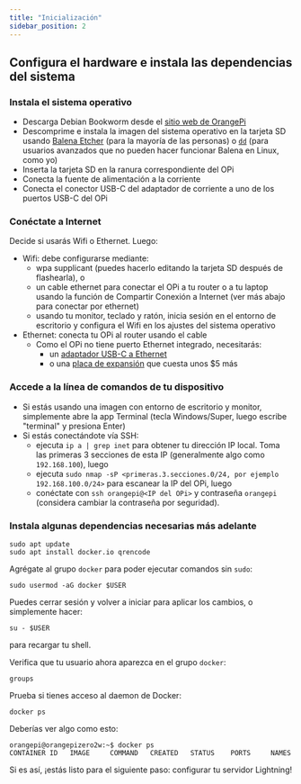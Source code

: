 ```yaml
---
title: "Inicialización"
sidebar_position: 2
---
```


## Configura el hardware e instala las dependencias del sistema

### Instala el sistema operativo
- Descarga Debian Bookworm desde el [sitio web de OrangePi](http://www.orangepi.org/html/hardWare/computerAndMicrocontrollers/service-and-support/Orange-Pi-Zero-2W.html)
- Descomprime e instala la imagen del sistema operativo en la tarjeta SD usando [Balena Etcher](http://www.orangepi.org/html/hardWare/computerAndMicrocontrollers/service-and-support/Orange-Pi-Zero-2W.html) (para la mayoría de las personas) o [`dd`](https://superuser.com/a/351815) (para usuarios avanzados que no pueden hacer funcionar Balena en Linux, como yo)
- Inserta la tarjeta SD en la ranura correspondiente del OPi
- Conecta la fuente de alimentación a la corriente
- Conecta el conector USB-C del adaptador de corriente a uno de los puertos USB-C del OPi

### Conéctate a Internet
Decide si usarás Wifi o Ethernet. Luego:
- Wifi: debe configurarse mediante:
  - wpa supplicant (puedes hacerlo editando la tarjeta SD después de flashearla), o
  - un cable ethernet para conectar el OPi a tu router o a tu laptop usando la función de Compartir Conexión a Internet (ver más abajo para conectar por ethernet)
  - usando tu monitor, teclado y ratón, inicia sesión en el entorno de escritorio y configura el Wifi en los ajustes del sistema operativo
- Ethernet: conecta tu OPi al router usando el cable
  - Como el OPi no tiene puerto Ethernet integrado, necesitarás:
    - un [adaptador USB-C a Ethernet](https://www.amazon.com/USB-Ethernet-Adapter-Gigabit-Switch/dp/B09GRL3VCN)
    - o una [placa de expansión](https://www.amazon.com/Orange-Pi-Zero-2W-Development/dp/B0CHMSPZVD) que cuesta unos $5 más

### Accede a la línea de comandos de tu dispositivo
- Si estás usando una imagen con entorno de escritorio y monitor, simplemente abre la app Terminal (tecla Windows/Super, luego escribe "terminal" y presiona Enter)
- Si estás conectándote vía SSH:
  - ejecuta `ip a | grep inet` para obtener tu dirección IP local. Toma las primeras 3 secciones de esta IP (generalmente algo como `192.168.100`), luego
  - ejecuta `sudo nmap -sP <primeras.3.secciones.0/24, por ejemplo 192.168.100.0/24>` para escanear la IP del OPi, luego
  - conéctate con `ssh orangepi@<IP del OPi>` y contraseña `orangepi` (considera cambiar la contraseña por seguridad).

### Instala algunas dependencias necesarias más adelante
```
sudo apt update
sudo apt install docker.io qrencode
```

Agrégate al grupo `docker` para poder ejecutar comandos sin `sudo`:

```
sudo usermod -aG docker $USER
```

Puedes cerrar sesión y volver a iniciar para aplicar los cambios, o simplemente hacer:

```
su - $USER
```

para recargar tu shell.

Verifica que tu usuario ahora aparezca en el grupo `docker`:

```
groups
```

Prueba si tienes acceso al daemon de Docker:

```
docker ps
```

Deberías ver algo como esto:
```
orangepi@orangepizero2w:~$ docker ps
CONTAINER ID   IMAGE     COMMAND   CREATED   STATUS    PORTS     NAMES
```

Si es así, ¡estás listo para el siguiente paso: configurar tu servidor Lightning!
